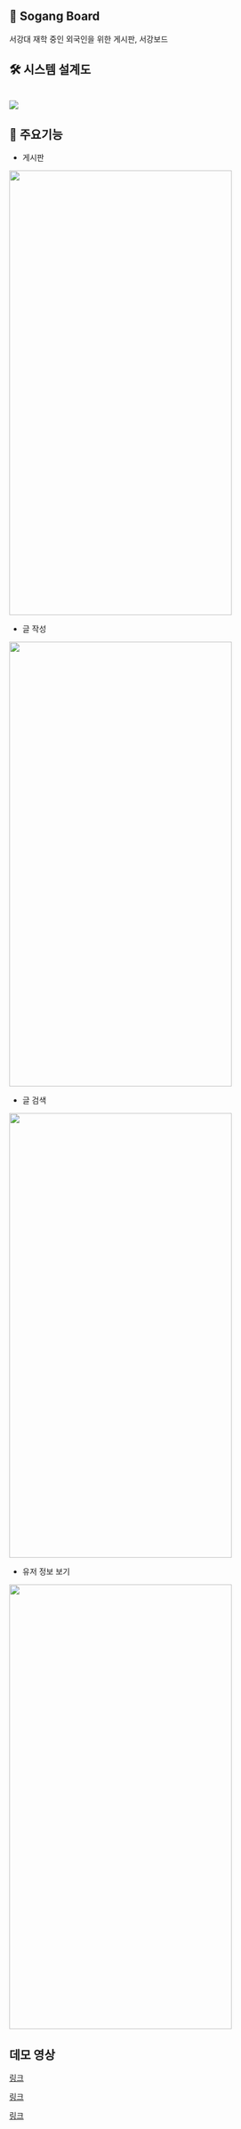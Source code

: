 ## 🎯 Sogang Board
서강대 재학 중인 외국인을 위한 게시판, 서강보드

## 🛠 시스템 설계도
</br>
<img src="https://github.com/user-attachments/assets/79820567-0ca9-4d42-8137-468a34315d29" />


## 📑 주요기능
- 게시판
<img src="https://github.com/user-attachments/assets/857c4387-0a26-4974-8abe-aa30e0472d52" height="800" width="400" />
</br>

- 글 작성
<img src="https://github.com/user-attachments/assets/2829551e-e37f-4be2-8056-1469e0e2eac2" height="800" width="400" />
</br>

- 글 검색
<img src="https://github.com/user-attachments/assets/fed1e714-43b3-4d62-a18e-bd1c97fa5472" height="800" width="400" />
</br>

- 유저 정보 보기
<img src="https://github.com/user-attachments/assets/f226355c-79b4-4720-b2d0-7e4f2d9f16b3" height="800" width="400" />
</br>

## 데모 영상

[링크](https://drive.google.com/file/d/19bZMxa4jQMxM8DuyT1KWVZD95HA7u4mr/view?usp=drive_link)

[링크](https://drive.google.com/file/d/1zbbUOXrps0fJ3PQ9slFDIu5ogcl94MAU/view?usp=drive_link)

[링크](https://drive.google.com/file/d/1LykFbHLZiSIoGHTErGr5yQ6fGbzYBTvj/view?usp=drive_link)
